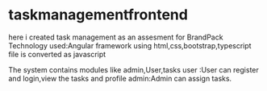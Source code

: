 # taskmanagementfrontend

here i created task management as an assesment for BrandPack
Technology used:Angular framework using html,css,bootstrap,typescript file is converted as javascript

The system contains modules like admin,User,tasks
user :User can register and login,view the tasks and profile
admin:Admin can assign tasks.
                                
